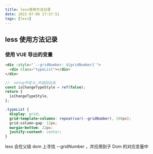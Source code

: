 ```yaml
---
title: less使用方法记录
date: 2022-07-06 17:57:51
tags: [less]
---
```


## less 使用方法记录

<!-- more -->

### 使用 VUE 导出的变量

```html
<div :style="`--gridNumber: ${gridNumber}`">
  <div class="typeList"></div>
</div>
```

```js
//  setup中定义,并返回出去
const isChangeTypeStyle = ref(false);
return {
  isChangeTypeStyle,
};
```

```css
.typeList {
  display: grid;
  grid-template-columns: repeat(var(--gridNumber), 190px);
  grid-column-gap: 12px;
  margin-bottom: 22px;
  justify-content: center;
}
```

less 会在父级 dom 上寻找 --gridNumber ，并应用到子 Dom 的对应变量中


